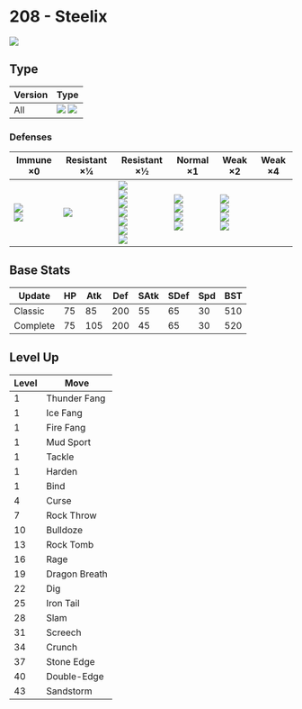 # 208 - Steelix
![][208]

## Type

Version | Type
---     | ---
All     | ![][steel]  ![][ground]

### Defenses

Immune ×0                        | Resistant ×¼  | Resistant ×½                                                                                          | Normal ×1                                             | Weak ×2                                                     | Weak ×4
---                              | ---           | ---                                                                                                   | ---                                                   | ---                                                         | ---
![][poison]<br>![][electric]<br> | ![][rock]<br> | ![][normal]<br>![][flying]<br>![][bug]<br>![][steel]<br>![][psychic]<br>![][dragon]<br>![][fairy]<br> | ![][ghost]<br>![][grass]<br>![][ice]<br>![][dark]<br> | ![][fighting]<br>![][ground]<br>![][fire]<br>![][water]<br> | &nbsp;

## Base Stats

Update   | HP  | Atk | Def | SAtk | SDef | Spd | BST
---      | --- | --- | --- | ---  | ---  | --- | ---
Classic  | 75  | 85  | 200 | 55   | 65   | 30  | 510
Complete | 75  | 105 | 200 | 45   | 65   | 30  | 520

## Level Up

Level | Move
---   | ---
1     | Thunder Fang
1     | Ice Fang
1     | Fire Fang
1     | Mud Sport
1     | Tackle
1     | Harden
1     | Bind
4     | Curse
7     | Rock Throw
10    | Bulldoze
13    | Rock Tomb
16    | Rage
19    | Dragon Breath
22    | Dig
25    | Iron Tail
28    | Slam
31    | Screech
34    | Crunch
37    | Stone Edge
40    | Double-Edge
43    | Sandstorm

[208]: ../img/pokemon/208.png
[normal]: ../img/types/normal.png
[fire]: ../img/types/fire.png
[fighting]: ../img/types/fighting.png
[water]: ../img/types/water.png
[flying]: ../img/types/flying.png
[grass]: ../img/types/grass.png
[poison]: ../img/types/poison.png
[electric]: ../img/types/electric.png
[ground]: ../img/types/ground.png
[psychic]: ../img/types/psychic.png
[rock]: ../img/types/rock.png
[ice]: ../img/types/ice.png
[bug]: ../img/types/bug.png
[dragon]: ../img/types/dragon.png
[ghost]: ../img/types/ghost.png
[dark]: ../img/types/dark.png
[steel]: ../img/types/steel.png
[fairy]: ../img/types/fairy.png
